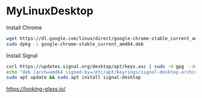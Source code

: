 # MyLinuxDesktop

Install Chrome
```bash
wget https://dl.google.com/linux/direct/google-chrome-stable_current_amd64.deb
sudo dpkg -i google-chrome-stable_current_amd64.deb
```

Install Signal
```bash
curl https://updates.signal.org/desktop/apt/keys.asc | sudo -H gpg --dearmor -o /etc/apt/keyrings/signal-desktop-archive.gpg
echo "deb [arch=amd64 signed-by=/etc/apt/keyrings/signal-desktop-archive.gpg] https://updates.signal.org/desktop/apt xenial main" | sudo tee /etc/apt/sources.list.d/signal-desktop-xenial.list
sudo apt update && sudo apt install signal-desktop
```

https://looking-glass.io/
